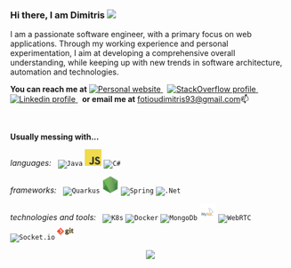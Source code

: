### Hi there, I am Dimitris <img src="https://media.giphy.com/media/hvRJCLFzcasrR4ia7z/giphy.gif" width="25px">

I am a passionate software engineer, with a primary focus on web applications. Τhrough my working experience and personal experimentation, I aim at developing a comprehensive overall understanding, while keeping up with new trends in software architecture, automation and technologies.

**You can reach me at** 
<a href="https://www.dfotiou.gr">
  <img alt="Personal website" title="Personal website" width="30px" src="https://www.dfotiou.gr/wp-content/uploads/2020/07/logo_transparent.png" />
</a>
&nbsp;
<a href="https://stackoverflow.com/users/11680294/fotiou-d">
  <img alt="StackOverflow profile" title="StackOverflow profile" width="30px" src="https://upload.wikimedia.org/wikipedia/commons/thumb/e/ef/Stack_Overflow_icon.svg/768px-Stack_Overflow_icon.svg.png" />
</a>
&nbsp;
<a href="https://www.linkedin.com/in/dimitris-fotiou-4141a8197/">
  <img alt="Linkedin profile" title="Linkedin profile" width="30px" src="https://raw.githubusercontent.com/peterthehan/peterthehan/master/assets/linkedin.svg" />
</a>
&nbsp;
**or email me at** 
<a href="mailto:webmaster@example.com">
  fotioudimitris93@gmail.com📫
</a>

<br>

**Usually messing with...**

*languages:*
&nbsp;
<code><img height="30" alt="Java" title="Java"  src="https://sdtimes.com/wp-content/uploads/2018/03/jW4dnFtA_400x400.jpg"></code>
<code><img height="30" alt="Javascript" title="Javascript"  src="https://raw.githubusercontent.com/github/explore/80688e429a7d4ef2fca1e82350fe8e3517d3494d/topics/javascript/javascript.png"></code>
<code><img height="30" alt="C#" title="C#"  src="https://www.abhith.net/img/topics/c--4.svg"></code>

*frameworks:*
&nbsp;
<code><img height="30" alt="Quarkus" title="Quarkus"  src="https://crossvale.com/wp-content/uploads/2021/11/quarkus.jpeg"></code>
<code><img height="30" alt="Nodejs" title="Nodejs"  src="https://raw.githubusercontent.com/github/explore/80688e429a7d4ef2fca1e82350fe8e3517d3494d/topics/nodejs/nodejs.png"></code>
<code><img height="30" alt="Spring" title="Spring"  src="https://fiverr-res.cloudinary.com/images/q_auto,f_auto/gigs/104961974/original/115a26d1dd15eb9dc31b93fc1032b8ce9c1d3e3c/develop-web-services-from-spring-framework.png"></code>
<code><img height="30" alt=".Net" title=".Net"  src="https://icon-library.com/images/vb-net-icon/vb-net-icon-1.jpg"></code>

*technologies and tools:*
&nbsp;
<code><img height="30" alt="K8s" title="K8s"  src="https://www.loginradius.com/blog/static/c0eaad61b9cb15dfe35f7a6d2d0f665a/03979/image3.png"></code>
<code><img height="30" alt="Docker" title="Docker"  src="https://www.docker.com/wp-content/uploads/2022/05/Docker_Temporary_Image_Google_Blue_1080x1080_v1.png"></code>
<code><img height="30" alt="MongoDb" title="MongoDb"  src="https://www.ictdemy.com/images/5728/mdb.png"></code>
<code><img height="30" alt="MySQL" title="MySQL"  src="https://raw.githubusercontent.com/github/explore/80688e429a7d4ef2fca1e82350fe8e3517d3494d/topics/mysql/mysql.png"></code>
<code><img height="30" alt="WebRTC" title="WebRTC"  src="https://sdtimes.com/wp-content/uploads/2017/11/webrtc.png"></code>
<code><img height="30" alt="Socket.io" title="Socket.io"  src="https://upload.wikimedia.org/wikipedia/commons/9/96/Socket-io.svg"></code>
<code><img height="30" alt="Git" title="Git"  src="https://raw.githubusercontent.com/github/explore/80688e429a7d4ef2fca1e82350fe8e3517d3494d/topics/git/git.png"></code>

<p align="center"> <img src="https://github-readme-stats.vercel.app/api?username=fotioudim&&show_icons=true&title_color=ffffff&icon_color=bb2acf&text_color=daf7dc&bg_color=151515">
